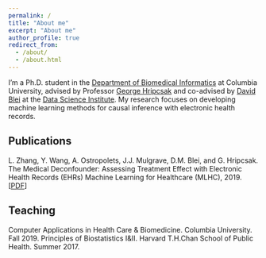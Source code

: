 ```yaml
---
permalink: /
title: "About me"
excerpt: "About me"
author_profile: true
redirect_from: 
  - /about/
  - /about.html
---
```

I’m a Ph.D. student in the [Department of Biomedical Informatics](https://www.dbmi.columbia.edu) at Columbia University, advised by Professor [George Hripcsak](http://people.dbmi.columbia.edu/hripcsak/) and co-advised by [David Blei](http://www.cs.columbia.edu/~blei/) at the [Data Science Institute](https://datascience.columbia.edu). My research focuses on developing machine learning methods for causal inference with electronic health records. 

Publications
------
L. Zhang, Y. Wang, A. Ostropolets, J.J. Mulgrave, D.M. Blei, and G. Hripcsak. The Medical Deconfounder: Assessing Treatment Effect with Electronic Health Records (EHRs)
Machine Learning for Healthcare (MLHC), 2019.   
[[PDF](https://arxiv.org/pdf/1904.02098.pdf)]

Teaching
------
Computer Applications in Health Care & Biomedicine. Columbia University. Fall 2019.
Principles of Biostatistics I&II. Harvard T.H.Chan School of Public Health. Summer 2017.
